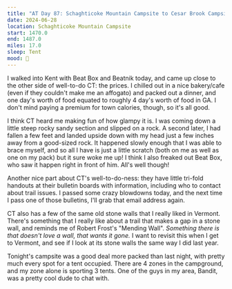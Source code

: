 ```yaml
---
title: "AT Day 87: Schaghticoke Mountain Campsite to Cesar Brook Campsite"
date: 2024-06-28
location: Schaghticoke Mountain Campsite
start: 1470.0
end: 1487.0
miles: 17.0
sleep: Tent
mood: 🙂
---
```

I walked into Kent with Beat Box and Beatnik today, and came up close to the other side of well-to-do CT: the prices. I chilled out in a nice bakery/cafe (even if they couldn't make me an affogato) and packed out a dinner, and one day's worth of food equated to roughly 4 day's worth of food in GA. I don't mind paying a premium for town calories, though, so it's all good.

I think CT heard me making fun of how glampy it is. I was coming down a little steep rocky sandy section and slipped on a rock. A second later, I had fallen a few feet and landed upside down with my head just a few inches away from a good-sized rock. It happened slowly enough that I was able to brace myself, and so all I have is just a little scratch (both on me as well as one on my pack) but it sure woke me up! I think I also freaked out Beat Box, who saw it happen right in front of him. All's well though!

Another nice part about CT's well-to-do-ness: they have little tri-fold handouts at their bulletin boards with information, including who to contact about trail issues. I passed some crazy blowdowns today, and the next time I pass one of those bulletins, I'll grab that email address again.

CT also has a few of the same old stone walls that I really liked in Vermont. There's something that I really like about a trail that makes a gap in a stone wall, and reminds me of Robert Frost's "Mending Wall". *Something there is that doesn't love a wall, that wants it gone.* I want to revisit this when I get to Vermont, and see if I look at its stone walls the same way I did last year.

Tonight's campsite was a good deal more packed than last night, with pretty much every spot for a tent occupied. There are 4 zones in the campground, and my zone alone is sporting 3 tents. One of the guys in my area, Bandit, was a pretty cool dude to chat with.
